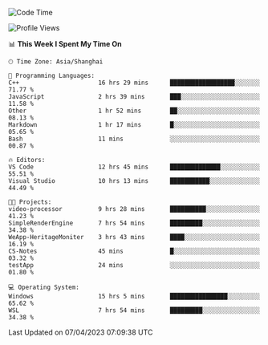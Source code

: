 <!--START_SECTION:waka-->
![Code Time](http://img.shields.io/badge/Code%20Time-847%20hrs%2049%20mins-blue)

![Profile Views](http://img.shields.io/badge/Profile%20Views-3-blue)

📊 **This Week I Spent My Time On** 

```text
🕑︎ Time Zone: Asia/Shanghai

💬 Programming Languages: 
C++                      16 hrs 29 mins      ██████████████████░░░░░░░   71.77 % 
JavaScript               2 hrs 39 mins       ███░░░░░░░░░░░░░░░░░░░░░░   11.58 % 
Other                    1 hr 52 mins        ██░░░░░░░░░░░░░░░░░░░░░░░   08.13 % 
Markdown                 1 hr 17 mins        █░░░░░░░░░░░░░░░░░░░░░░░░   05.65 % 
Bash                     11 mins             ░░░░░░░░░░░░░░░░░░░░░░░░░   00.87 % 

🔥 Editors: 
VS Code                  12 hrs 45 mins      ██████████████░░░░░░░░░░░   55.51 % 
Visual Studio            10 hrs 13 mins      ███████████░░░░░░░░░░░░░░   44.49 % 

🐱‍💻 Projects: 
video-processor          9 hrs 28 mins       ██████████░░░░░░░░░░░░░░░   41.23 % 
SimpleRenderEngine       7 hrs 54 mins       █████████░░░░░░░░░░░░░░░░   34.38 % 
WeApp-HeritageMoniter    3 hrs 43 mins       ████░░░░░░░░░░░░░░░░░░░░░   16.19 % 
CS-Notes                 45 mins             █░░░░░░░░░░░░░░░░░░░░░░░░   03.32 % 
testApp                  24 mins             ░░░░░░░░░░░░░░░░░░░░░░░░░   01.80 % 

💻 Operating System: 
Windows                  15 hrs 5 mins       ████████████████░░░░░░░░░   65.62 % 
WSL                      7 hrs 54 mins       █████████░░░░░░░░░░░░░░░░   34.38 % 
```


 Last Updated on 07/04/2023 07:09:38 UTC
<!--END_SECTION:waka-->